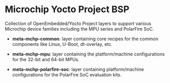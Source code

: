 # Microchip Yocto Project BSP

Collection of OpenEmbedded/Yocto Project layers to support various
Microchip device families including the MPU series and PolarFire SoC.

- **meta-mchp-common**: layer containing core recipes for the common
  components like Linux, U-Boot, dt-overlay, etc.

- **meta-mchp-mpu**: layer containing the platform/machine configurations
  for the 32-bit and 64-bit MPUs.

- **meta-mchp-polarfire-soc**: layer containing platform/machine configurations
  for the PolarFire SoC evaluation kits.
